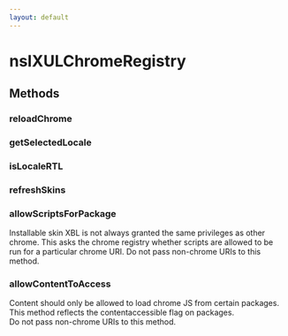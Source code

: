 ```yaml
---
layout: default
---
```


# nsIXULChromeRegistry #

## Methods ##

### reloadChrome ###

### getSelectedLocale ###

### isLocaleRTL ###

### refreshSkins ###

### allowScriptsForPackage ###
  
Installable skin XBL is not always granted the same privileges as other  
chrome. This asks the chrome registry whether scripts are allowed to be  
run for a particular chrome URI. Do not pass non-chrome URIs to this  
method.  
  

### allowContentToAccess ###
  
Content should only be allowed to load chrome JS from certain packages.  
This method reflects the contentaccessible flag on packages.  
Do not pass non-chrome URIs to this method.  
  
